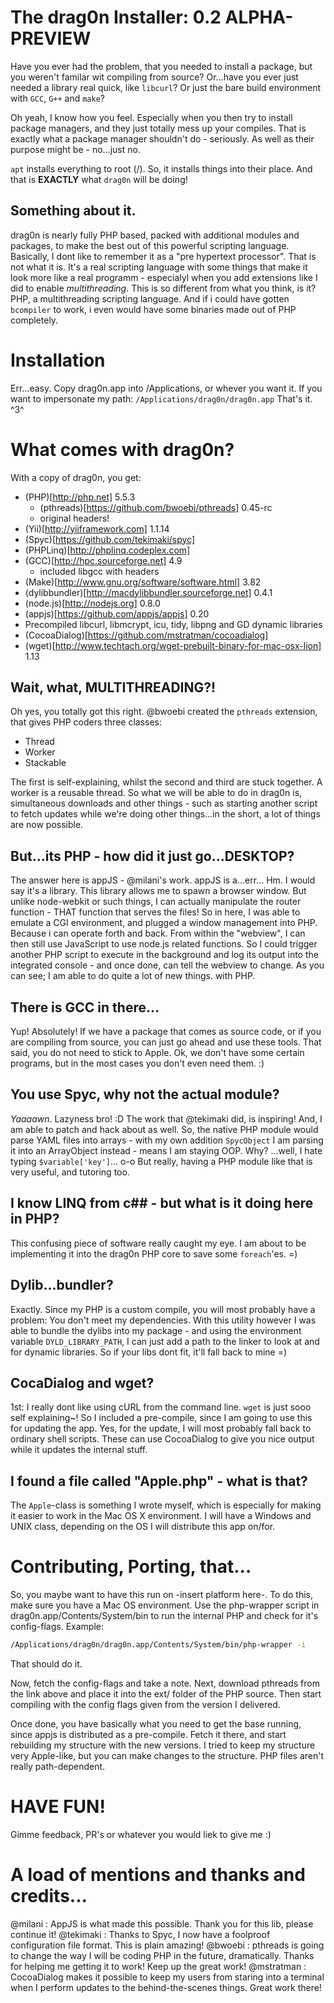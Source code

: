 # The drag0n Installer: 0.2 ALPHA-PREVIEW

Have you ever had the problem, that you needed to install a package, but you weren't familar wit compiling from source?
Or...have you ever just needed a library real quick, like `libcurl`?
Or just the bare build environment with `GCC`, `G++` and `make`?

Oh yeah, I know how you feel. Especially when you then try to install package managers, and they just totally mess up your compiles. That is exactly what a package manager shouldn't do - seriously. As well as their purpose might be - no...just no.

`apt` installs everything to root (/). So, it installs things into their place. And that is **EXACTLY** what `drag0n` will be doing!


## Something about it.

drag0n is nearly fully PHP based, packed with additional modules and packages, to make the best out of this powerful scripting language. Basically, I dont like to remember it as a "pre hypertext processor". That is not what it is. It's a real scripting language with some things that make it look more like a real programm - especialyl when you add extensions like I did to enable _multithreading_. This is so different from what you think, is it? PHP, a multithreading scripting language. And if i could have gotten `bcompiler` to work, i even would have some binaries made out of PHP completely.


# Installation

Err...easy. Copy drag0n.app into /Applications, or whever you want it. If you want to impersonate my path: `/Applications/drag0n/drag0n.app`
That's it. ^3^


# What comes with drag0n?

With a copy of drag0n, you get:
- (PHP)[http://php.net] 5.5.3
    - (pthreads)[https://github.com/bwoebi/pthreads] 0.45-rc
    - original headers!
- (Yii)[http://yiiframework.com] 1.1.14
- (Spyc)[https://github.com/tekimaki/spyc]
- (PHPLinq)[http://phplinq.codeplex.com]
- (GCC)[http://hpc.sourceforge.net] 4.9
	- included libgcc with headers
- (Make)[http://www.gnu.org/software/software.html] 3.82
- (dylibbundler)[http://macdylibbundler.sourceforge.net] 0.4.1
- (node.js)[http://nodejs.org] 0.8.0
- (appjs)[https://github.com/appjs/appjs] 0.20
- Precompiled libcurl, libmcrypt, icu, tidy, libpng and GD dynamic libraries
- (CocoaDialog)[https://github.com/mstratman/cocoadialog]
- (wget)[http://www.techtach.org/wget-prebuilt-binary-for-mac-osx-lion] 1.13


## Wait, what, MULTITHREADING?!

Oh yes, you totally got this right.
@bwoebi created the `pthreads` extension, that gives PHP coders three classes:

- Thread
- Worker
- Stackable

The first is self-explaining, whilst the second and third are stuck together. A worker is a reusable thread. So what we will be able to do in drag0n is, simultaneous downloads and other things - such as starting another script to fetch updates while we're doing other things...in the short, a lot of things are now possible.


## But...its PHP - how did it just go...DESKTOP?

The answer here is appJS - @milani's work.
appJS is a...err... Hm. I would say it's a library. This library allows me to spawn a browser window. But unlike node-webkit or such things, I can actually manipulate the router function - THAT function that serves the files! So in here, I was able to emulate a CGI environment, and plugged a window management into PHP. Because i can operate forth and back. From within the "webview", I can then still use JavaScript to use node.js related functions. So I could trigger another PHP script to execute in the background and log its output into the integrated console - and once done, can tell the webview to change.
As you can see; I am able to do quite a lot of new things. with PHP. 


## There is GCC in there...

Yup! Absolutely! If we have a package that comes as source code, or if you are compiling from source, you can just go ahead and use these tools. That said, you do not need to stick to Apple. Ok, we don't have some certain programs, but in the most cases you don't even need them. :)


## You use Spyc, why not the actual module?

*Yaaaawn*. Lazyness bro! :D
The work that @tekimaki did, is inspiring! And, I am able to patch and hack about as well. So, the native PHP module would parse YAML files into arrays - with my own addition `SpycObject` I am parsing it into an ArrayObject instead - means I am staying OOP. Why? ...well, I hate typing `$variable['key']`... o-o
But really, having a PHP module like that is very useful, and tutoring too.


## I know LINQ from c## - but what is it doing here in PHP?

This confusing piece of software really caught my eye. I am about to be implementing it into the drag0n PHP core to save some `foreach`'es. =)


## Dylib...bundler?

Exactly. Since my PHP is a custom compile, you will most probably have a problem: You don't meet my dependencies. With this utility however I was able to bundle the dylibs into my package - and using the environment variable `DYLD_LIBRARY_PATH`, I can just add a path to the linker to look at and for dynamic libraries. So if your libs dont fit, it'll fall back to mine =)


## CocaDialog and wget?

1st: I really dont like using cURL from the command line. `wget` is just sooo self explaining~! So I included a pre-compile, since I am going to use this for updating the app. Yes, for the update, I will most probably fall back to ordinary shell scripts. These can use CocoaDialog to give you nice output while it updates the internal stuff.


## I found a file called "Apple.php" - what is that?

The `Apple`-class is something I wrote myself, which is especially for making it easier to work in the Mac OS X environment. I will have a Windows and UNIX class, depending on the OS I will distribute this app on/for.


# Contributing, Porting, that...

So, you maybe want to have this run on -insert platform here-. To do this, make sure you have a Mac OS environment. Use the php-wrapper script in drag0n.app/Contents/System/bin to run the internal PHP and check for it's config-flags. Example:
```bash
/Applications/drag0n/drag0n.app/Contents/System/bin/php-wrapper -i
```
That should do it. 

Now, fetch the config-flags and take a note. Next, download pthreads from the link above and place it into the ext/ folder of the PHP source. Then start compiling with the config flags given from the version I delivered.

Once done, you have basically what you need to get the base running, since appjs is distributed as a pre-compile. Fetch it there, and start rebuilding my structure with the new versions. I tried to keep my structure very Apple-like, but you can make changes to the structure. PHP files aren't really path-dependent.


# HAVE FUN!

Gimme feedback, PR's or whatever you would liek to give me :)


# A load of mentions and thanks and credits...
@milani : AppJS is what made this possible. Thank you for this lib, please continue it!
@tekimaki : Thanks to Spyc, I now have a foolproof configuration file format. This is plain amazing!
@bwoebi : pthreads is going to change the way I will be coding PHP in the future, dramatically. Thanks for helping me getting it to work! Keep up the great work!
@mstratman : CocoaDialog makes it possible to keep my users from staring into a terminal when I perform updates to the behind-the-scenes things. Great work there!